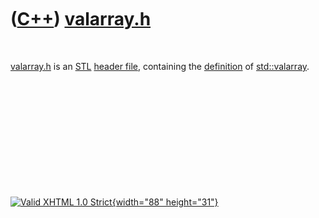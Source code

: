 



 

 

 

 

 

([C++](Cpp.htm)) [valarray.h](CppValarrayH.htm)
===============================================

 

[valarray.h](CppValarrayH.htm) is an [STL](CppStl.htm) [header
file](CppHeaderFile.htm), containing the [definition](CppDefinition.htm)
of [std::valarray](CppValarray.htm).

 

 

 

 

 





 

[![Valid XHTML 1.0 Strict](valid-xhtml10.png){width="88"
height="31"}](http://validator.w3.org/check?uri=referer)
